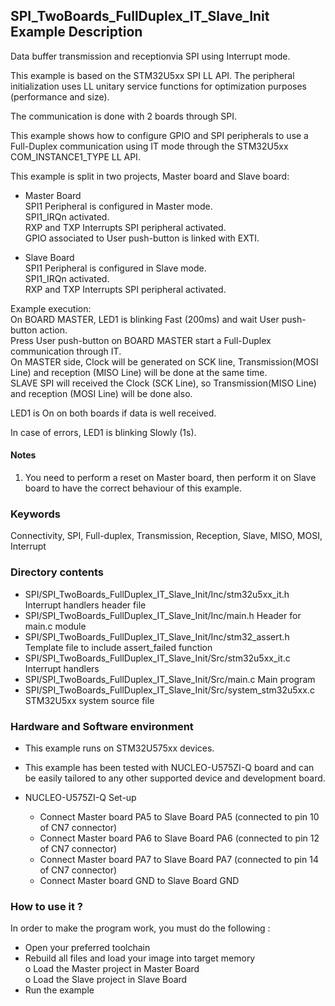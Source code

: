 ## <b>SPI_TwoBoards_FullDuplex_IT_Slave_Init Example Description</b>

Data buffer transmission and receptionvia SPI using Interrupt mode.

This example is based on the STM32U5xx SPI LL API. The peripheral
initialization uses LL unitary service functions for optimization purposes (performance and size).

The communication is done with 2 boards through SPI.

This example shows how to configure GPIO and SPI peripherals
to use a Full-Duplex communication using IT mode through the STM32U5xx COM_INSTANCE1_TYPE LL API.

This example is split in two projects, Master board and Slave board:

- Master Board  
  SPI1 Peripheral is configured in Master mode.  
  SPI1_IRQn activated.  
  RXP and TXP Interrupts SPI peripheral activated.  
  GPIO associated to User push-button is linked with EXTI.  

- Slave Board  
  SPI1 Peripheral is configured in Slave mode.  
  SPI1_IRQn activated.  
  RXP and TXP Interrupts SPI peripheral activated.

Example execution:  
On BOARD MASTER, LED1 is blinking Fast (200ms) and wait User push-button action.  
Press User push-button on BOARD MASTER start a Full-Duplex communication through IT.  
On MASTER side, Clock will be generated on SCK line, Transmission(MOSI Line) and reception (MISO Line)
will be done at the same time.  
SLAVE SPI will received  the Clock (SCK Line), so Transmission(MISO Line) and reception (MOSI Line) will be done also.

LED1 is On on both boards if data is well received.

In case of errors, LED1 is blinking Slowly (1s).

#### <b>Notes</b>
 1. You need to perform a reset on Master board, then perform it on Slave board
    to have the correct behaviour of this example.

### <b>Keywords</b>

Connectivity, SPI, Full-duplex, Transmission, Reception, Slave, MISO, MOSI, Interrupt

### <b>Directory contents</b>

  - SPI/SPI_TwoBoards_FullDuplex_IT_Slave_Init/Inc/stm32u5xx_it.h          Interrupt handlers header file
  - SPI/SPI_TwoBoards_FullDuplex_IT_Slave_Init/Inc/main.h                  Header for main.c module
  - SPI/SPI_TwoBoards_FullDuplex_IT_Slave_Init/Inc/stm32_assert.h          Template file to include assert_failed function
  - SPI/SPI_TwoBoards_FullDuplex_IT_Slave_Init/Src/stm32u5xx_it.c          Interrupt handlers
  - SPI/SPI_TwoBoards_FullDuplex_IT_Slave_Init/Src/main.c                  Main program
  - SPI/SPI_TwoBoards_FullDuplex_IT_Slave_Init/Src/system_stm32u5xx.c      STM32U5xx system source file

### <b>Hardware and Software environment</b>

  - This example runs on STM32U575xx devices.

  - This example has been tested with NUCLEO-U575ZI-Q board and can be
    easily tailored to any other supported device and development board.

  - NUCLEO-U575ZI-Q Set-up  
    - Connect Master board PA5 to Slave Board PA5 (connected to pin 10 of CN7 connector)  
    - Connect Master board PA6 to Slave Board PA6 (connected to pin 12 of CN7 connector)  
    - Connect Master board PA7 to Slave Board PA7 (connected to pin 14 of CN7 connector)  
    - Connect Master board GND to Slave Board GND

### <b>How to use it ?</b>

In order to make the program work, you must do the following :

 - Open your preferred toolchain
 - Rebuild all files and load your image into target memory  
    o Load the Master project in Master Board  
    o Load the Slave project in Slave Board  
 - Run the example

